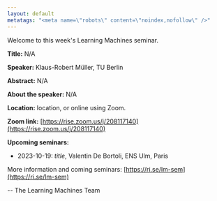```yaml
---
layout: default
metatags: "<meta name=\"robots\" content=\"noindex,nofollow\" />"
---
```

Welcome to this week's Learning Machines seminar.

**Title:** N/A

**Speaker:** Klaus-Robert Müller, TU Berlin

**Abstract:** N/A

**About the speaker:** N/A

**Location:** location, or online using Zoom.

**Zoom link:** [https://rise.zoom.us/j/208117140](https://rise.zoom.us/j/208117140)

**Upcoming seminars:**

* 2023-10-19: *title*, Valentin De Bortoli, ENS Ulm, Paris

More information and coming seminars: [https://ri.se/lm-sem](https://ri.se/lm-sem)

-- The Learning Machines Team

